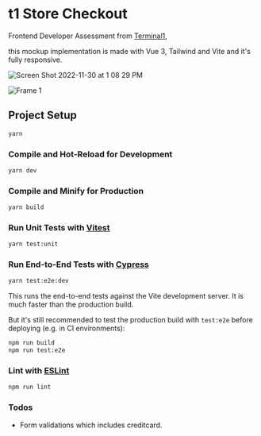 # t1 Store Checkout
Frontend Developer Assessment from [Terminal1](https://hackmd.io/@terminal1/assessment/%2F%40terminal1%2Fassessment-frontend-react),

this mockup implementation is made with Vue 3, Tailwind and Vite and it's fully responsive.

![Screen Shot 2022-11-30 at 1 08 29 PM](https://user-images.githubusercontent.com/880569/204712440-95e2377a-1d61-4935-add4-df909c6cc7e7.jpg)

![Frame 1](https://user-images.githubusercontent.com/880569/204712880-87d90a70-3432-4ea3-a0fe-2d2c9ffd7c65.jpg)


## Project Setup

```sh
yarn
```

### Compile and Hot-Reload for Development

```sh
yarn dev
```

### Compile and Minify for Production

```sh
yarn build
```

### Run Unit Tests with [Vitest](https://vitest.dev/)

```sh
yarn test:unit
```

### Run End-to-End Tests with [Cypress](https://www.cypress.io/)

```sh
yarn test:e2e:dev
```

This runs the end-to-end tests against the Vite development server.
It is much faster than the production build.

But it's still recommended to test the production build with `test:e2e` before deploying (e.g. in CI environments):

```sh
npm run build
npm run test:e2e
```

### Lint with [ESLint](https://eslint.org/)

```sh
npm run lint
```

### Todos
 - Form validations which includes creditcard.
